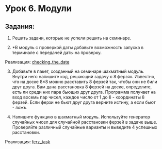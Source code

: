 # Урок 6. Модули

## Задания:

1. Решить задачи, которые не успели решить на семинаре.

2. *В модуль с проверкой даты добавьте возможность запуска в терминале с передачей даты на проверку.

Реализация:
[checking_the_date](https://github.com/MikhailAkulov/intoTheDepthsOfPython/blob/main/pythonHomeWork_6/checking_the_date.py)

3. Добавьте в пакет, созданный на семинаре шахматный модуль. Внутри него напишите код, решающий задачу о 8 ферзях. Известно, что на доске 8×8 можно расставить 8 ферзей так, чтобы они не били друг друга. Вам дана расстановка 8 ферзей на доске, определите, есть ли среди них пара бьющих друг друга. Программа получает на вход восемь пар чисел, каждое число от 1 до 8 - координаты 8 ферзей. Если ферзи не бьют друг друга верните истину, а если бьют - ложь.

4. Напишите функцию в шахматный модуль. Используйте генератор случайных чисел для случайной расстановки ферзей в задаче выше. Проверяйте различный случайные варианты и выведите 4 успешных расстановки.

Реализация:
[ferz_task](https://github.com/MikhailAkulov/intoTheDepthsOfPython/blob/main/pythonHomeWork_6/ferz_task.py)